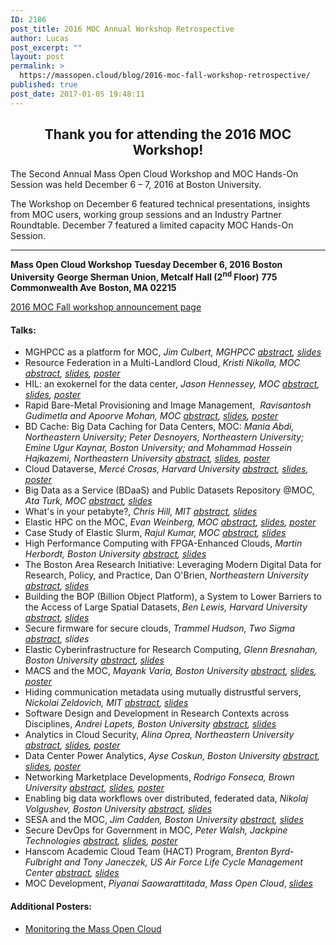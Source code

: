 ```yaml
---
ID: 2186
post_title: 2016 MOC Annual Workshop Retrospective
author: Lucas
post_excerpt: ""
layout: post
permalink: >
  https://massopen.cloud/blog/2016-moc-fall-workshop-retrospective/
published: true
post_date: 2017-01-05 19:48:11
---
```

<h2 style="text-align: center;"><strong>Thank you for attending the 2016 MOC Workshop!</strong></h2>
The Second Annual Mass Open Cloud Workshop and MOC Hands-On Session was held December 6 – 7, 2016 at Boston University.

The Workshop on December 6 featured technical presentations, insights from MOC users, working group sessions and an Industry Partner Roundtable. December 7 featured a limited capacity MOC Hands-On Session.

<hr />

<strong>Mass Open Cloud Workshop</strong>
<strong>Tuesday December 6, 2016</strong>
<strong>Boston University</strong>
<strong>George Sherman Union, Metcalf Hall (2<sup>nd</sup> Floor)</strong>
<strong>775 Commonwealth Ave</strong>
<strong>Boston, MA 02215</strong>

<a href="https://massopen.cloud/blog/2016-moc-fall-workshop/">2016 MOC Fall workshop announcement page</a>
<h4>Talks:</h4>
<ul>
 	<li>MGHPCC as a platform for MOC, <em>Jim Culbert, MGHPCC <a href="https://massopen.cloud/wp-content/uploads/2016/09/Culbert-abstract.pdf">abstract</a>, <a href="https://massopen.cloud/wp-content/uploads/2016/01/1.-Culbert.pptx">slides</a>
</em></li>
 	<li>Resource Federation in a Multi-Landlord Cloud, <em>Kristi Nikolla, MOC <a href="https://massopen.cloud/wp-content/uploads/2016/09/Nikolla-abstract.pdf">abstract</a>, <a href="https://massopen.cloud/wp-content/uploads/2016/01/2.-Nikolla.pptx">slides</a>, <a href="https://massopen.cloud/wp-content/uploads/2016/03/MMNENS2016.pdf">poster</a>
</em></li>
 	<li>HIL: an exokernel for the data center, <em>Jason Hennessey, MOC <a href="https://massopen.cloud/wp-content/uploads/2016/09/Hennessey-abstract.pdf">abstract</a>, <a href="https://massopen.cloud/wp-content/uploads/2016/01/3.-Hennessey.pptx">slides</a>, <a href="https://massopen.cloud/wp-content/uploads/2016/01/socc_hil2016_poster.pdf">poster</a>
</em></li>
 	<li>Rapid Bare-Metal Provisioning and Image Management,  <em>Ravisantosh Gudimetla and Apoorve Mohan, MOC <a href="https://massopen.cloud/wp-content/uploads/2016/09/Mohan-Gudimetla-abstract.pdf">abstract</a>, <a href="https://massopen.cloud/wp-content/uploads/2016/01/4.-Mohan-and-Gudimetla.pdf">slides</a>, <a href="https://massopen.cloud/wp-content/uploads/2016/01/Gudimetla-Mohan-Poster.pdf">poster</a></em></li>
 	<li>BD Cache: Big Data Caching for Data Centers, MOC: <em>Mania Abdi, Northeastern University; Peter Desnoyers, Northeastern University; Emine Ugur Kaynar, Boston University; and Mohammad Hossein Hajkazemi, Northeastern University <a href="https://massopen.cloud/wp-content/uploads/2016/09/Abdi-abstract.pdf">abstract</a>, <a href="https://massopen.cloud/wp-content/uploads/2016/01/5.-Abdi-et-al.pptx">slides</a>, <a href="https://massopen.cloud/wp-content/uploads/2016/01/Abdi-et-al.-e-board.pptx">poster</a>
</em></li>
 	<li>Cloud Dataverse, <em>Mercé Crosas, Harvard University <a href="https://massopen.cloud/wp-content/uploads/2016/09/Crosas-abstract.pdf">abstract</a>, <a href="https://massopen.cloud/wp-content/uploads/2016/01/6.-Crosas.pptx">slides</a>, <a href="https://massopen.cloud/wp-content/uploads/2016/01/Crosas-e-board.pptx">poster</a></em></li>
 	<li>Big Data as a Service (BDaaS) and Public Datasets Repository @MO<em>C, Ata Turk, MOC <a href="https://massopen.cloud/wp-content/uploads/2016/09/Turk-Abstract.pdf">abstract</a>, <a href="https://massopen.cloud/wp-content/uploads/2016/01/1.-Turk.pdf">slides</a>
</em></li>
 	<li>What's in your petabyte?, <em>Chris Hill, MIT <a href="https://massopen.cloud/wp-content/uploads/2016/09/Hill-abstract.pdf">abstract</a>, <a href="https://massopen.cloud/wp-content/uploads/2016/01/2.-Hill.pdf">slides</a>
</em></li>
 	<li>Elastic HPC on the MOC, <em>Evan Weinberg, MOC <a href="https://massopen.cloud/wp-content/uploads/2016/09/Weinberg-abstract.pdf">abstract</a>, <a href="https://massopen.cloud/wp-content/uploads/2016/09/3.-Weinberg.pdf">slides</a>, <a href="https://massopen.cloud/wp-content/uploads/2016/01/Weinberg-e-poster.pdf">poster</a>
</em></li>
 	<li>Case Study of Elastic Slurm, <em>Rajul Kumar, MOC <a href="https://massopen.cloud/wp-content/uploads/2016/09/Case_study_elastic_slurm.pdf">abstract</a>, <a href="https://massopen.cloud/wp-content/uploads/2016/01/4.-Kumar.pptx">slides</a>
</em></li>
 	<li>High Performance Computing with FPGA-Enhanced Clouds, <em>Martin Herbordt, Boston University <a href="https://massopen.cloud/wp-content/uploads/2016/09/Herbordt-abstract-1.pdf">abstract</a>, <a href="https://massopen.cloud/wp-content/uploads/2016/01/5.-Herbordt.pptx">slides</a>
</em></li>
 	<li>The Boston Area Research Initiative: Leveraging Modern Digital Data for Research, Policy, and Practice, Dan O'Brien, <em>Northeastern University <a href="https://massopen.cloud/wp-content/uploads/2016/09/OBrien-Abstract.pdf">abstract</a>, <a href="https://massopen.cloud/wp-content/uploads/2016/01/6.-OBrien.pptx">slides</a> </em></li>
 	<li>Building the BOP (Billion Object Platform), a System to Lower Barriers to the Access of Large Spatial Datasets, <em>Ben Lewis, Harvard University <a href="https://massopen.cloud/wp-content/uploads/2016/09/Lewis-abstract.pdf">abstract</a>, <a href="https://massopen.cloud/wp-content/uploads/2016/01/7.-Lewis.pdf">slides</a>
</em></li>
 	<li>Secure firmware for secure clouds, <em>Trammel Hudson, Two Sigma <a href="https://massopen.cloud/wp-content/uploads/2016/09/Hudson-abstract.pdf">abstract</a>, slides
</em></li>
 	<li>Elastic Cyberinfrastructure for Research Computing, <em>Glenn Bresnahan, Boston University <a href="https://massopen.cloud/wp-content/uploads/2016/09/Bresnahan-abstract.pdf">abstract</a>, <a href="https://massopen.cloud/wp-content/uploads/2016/01/9.-Bresnahan-MOC-Workshop-ECI.pptx">slides</a>
</em></li>
 	<li>MACS and the MOC, <em>Mayank Varia, Boston University <a href="https://massopen.cloud/wp-content/uploads/2016/09/Varia-abstract.pdf">abstract</a>, <a href="https://massopen.cloud/wp-content/uploads/2016/01/10.-Varia.pptx">slides</a>, <a href="https://massopen.cloud/wp-content/uploads/2016/01/Varia-ePoster.pptx">poster</a>
</em></li>
 	<li>Hiding communication metadata using mutually distrustful servers, <em>Nickolai Zeldovich, MIT <a href="https://massopen.cloud/wp-content/uploads/2016/09/Zeldoich-abstracr.pdf">abstract</a>, <a href="https://massopen.cloud/wp-content/uploads/2016/01/11.-Zeldovich.pdf">slides</a> </em></li>
 	<li>Software Design and Development in Research Contexts across Disciplines, <em>Andrei Lapets, Boston University <a href="https://massopen.cloud/wp-content/uploads/2016/09/Lapets-Abstract-1.pdf">abstract</a>, <a href="https://massopen.cloud/wp-content/uploads/2016/01/1-Lapets.pptx">slides</a> </em></li>
 	<li>Analytics in Cloud Security, <em>Alina Oprea, Northeastern University <a href="https://massopen.cloud/wp-content/uploads/2016/09/Oprea-abstract.pdf">abstract</a>, <a href="https://massopen.cloud/wp-content/uploads/2016/01/2.-Oprea.pptx">slides</a>, <a href="https://massopen.cloud/wp-content/uploads/2016/01/Oprea-e-poster.pptx">poster</a>
</em></li>
 	<li>Data Center Power Analytics, <em>Ayse Coskun, Boston University <a href="https://massopen.cloud/wp-content/uploads/2016/09/Coskun-abstract.pdf">abstract</a>, <a href="https://massopen.cloud/wp-content/uploads/2016/01/3.-Coskun.pptx">slides</a>, <a href="https://massopen.cloud/wp-content/uploads/2016/01/Coskun_MOCwshop_2016_eboard.pptx">poster</a>
</em></li>
 	<li>Networking Marketplace Developments, <em>Rodrigo Fonseca, Brown University <a href="https://massopen.cloud/wp-content/uploads/2016/09/Fonseca-abstract.pdf">abstract</a>, <a href="https://massopen.cloud/wp-content/uploads/2016/01/4-.Fonseca.pptx">slides</a>, <a href="https://massopen.cloud/wp-content/uploads/2016/01/Network-Market.pdf">poster</a>
</em></li>
 	<li>Enabling big data workflows over distributed, federated data, <em>Nikolaj Volgushev, Boston University <a href="https://massopen.cloud/wp-content/uploads/2016/09/Volgushev-abstract.pdf">abstract</a>, <a href="https://massopen.cloud/wp-content/uploads/2016/01/5.-Volgushev.pdf">slides</a>
</em></li>
 	<li>SESA and the MOC, <em>Jim Cadden, Boston University <a href="https://massopen.cloud/wp-content/uploads/2016/09/cadden-abstract.pdf">abstract</a>, <a href="https://massopen.cloud/wp-content/uploads/2016/01/6.-Cadden.pdf">slides</a>
</em></li>
 	<li>Secure DevOps for Government in MOC, <em>Peter Walsh, Jackpine Technologies <a href="https://massopen.cloud/wp-content/uploads/2016/09/Walsh-Abstract.pdf">abstract</a>, <a href="https://massopen.cloud/wp-content/uploads/2016/01/7.-Walsh.pptx">slides</a>, <a href="https://massopen.cloud/wp-content/uploads/2016/01/Walsh-e-poster.pptx">poster</a></em></li>
 	<li>Hanscom Academic Cloud Team (HACT) Program, <em>Brenton Byrd-Fulbright and Tony Janeczek, US Air Force Life Cycle Management Center <a href="https://massopen.cloud/wp-content/uploads/2016/09/Byrd-Fulbright-Janeczek-abstract-1.pdf">abstract</a>, <a href="https://massopen.cloud/wp-content/uploads/2017/01/8.-Byrd-Fulbright-and-Janeczek.pptx">slides</a> </em></li>
 	<li>MOC Development, <em>Piyanai Saowarattitada</em>, <em>Mass Open Cloud</em>, <em><a href="https://massopen.cloud/wp-content/uploads/2016/01/MOC.pptx">slides</a></em></li>
</ul>
<h4>Additional Posters:</h4>
<ul>
 	<li><a href="https://massopen.cloud/wp-content/uploads/2016/01/MOCMON-poster.pdf">Monitoring the Mass Open Cloud</a></li>
</ul>